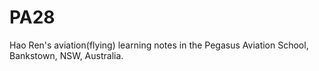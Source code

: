 # PA28

Hao Ren's aviation(flying) learning notes in the Pegasus Aviation School, Bankstown, NSW, Australia.
